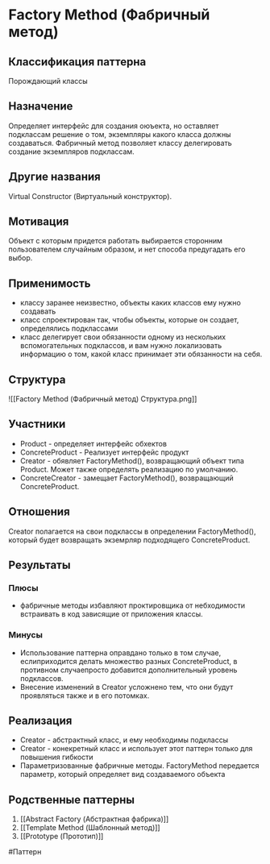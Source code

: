 # Factory Method (Фабричный метод)
## Классификация паттерна 
Порождающий классы

## Назначение 
Определяет интерфейс для создания оюъекта, но оставляет подклассам решение о том, экземпляры какого класса должны создаваться. Фабричный метод позволяет классу делегировать создание экземпляров подклассам.

## Другие названия
Virtual Constructor (Виртуальный конструктор).

## Мотивация
Объект с которым придется работать выбирается сторонним пользователем случайным образом, и нет способа предугадать его выбор.

## Применимость
- классу заранее неизвестно, объекты каких классов ему нужно создавать
- класс спроектирован так, чтобы объекты, которые он создает, определялись подклассами
- класс делегирует свои обязанности одному из нескольких вспомогательных подклассов, и вам нужно локализовать информацию о том,  какой класс принимает эти обязанности на себя.

## Структура
![[Factory Method (Фабричный метод) Структура.png]]

## Участники
- Product - определяет интерфейс обхектов
- ConcreteProduct - Реализует интерфейс продукт
- Creator - обявляет FactoryMethod(), возвращающий объект типа Product. Может также определять реализацию по умолчанию.
- ConcreteCreator - замещает FactoryMethod(), возвращающий ConcreteProduct.

## Отношения
Creator полагается на свои подклассы в определении FactoryMethod(), который будет возвращать экземрляр подходящего ConcreteProduct.

## Результаты
### Плюсы
- фабричные методы избавляют проктировщика от небходимости встраивать в код зависящие от приложения классы.
### Минусы
- Использование паттерна оправдано только в том случае, еслиприходится делать множество разных ConcreteProduct, в противном случаепросто добавится дополнительный уровень подклассов.
- Внесение изменений в Creator усложнено тем, что они будут проявляться также и в его потомках.

## Реализация
- Creator - абстрактный класс, и ему необходимы подклассы
- Creator - конекретный класс и использует этот паттерн только для повышения гибкости
- Параметризованные фабричные методы. FactoryMethod передается параметр, который определяет вид создаваемого объекта

## Родственные паттерны
1. [[Abstract Factory (Абстрактная фабрика)]]
2. [[Template Method (Шаблонный метод)]]
3. [[Prototype (Прототип)]]

#Паттерн